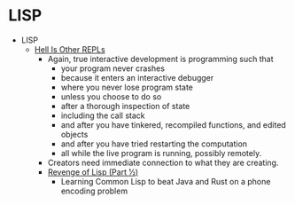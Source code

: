 LISP
====

* LISP
    * [Hell Is Other REPLs](https://hyperthings.garden/posts/2021-06-20/hell-is-other-repls.html)
        * Again, true interactive development is programming such that
            * your program never crashes
            * because it enters an interactive debugger
            * where you never lose program state
            * unless you choose to do so
            * after a thorough inspection of state
            * including the call stack
            * and after you have tinkered, recompiled functions, and edited objects
            * and after you have tried restarting the computation
            * all while the live program is running, possibly remotely. 
        * Creators need immediate connection to what they are creating. 
        * [Revenge of Lisp (Part 1⁄2)](https://renato.athaydes.com/posts/revenge_of_lisp.html)
            *  Learning Common Lisp to beat Java and Rust on a phone encoding problem 